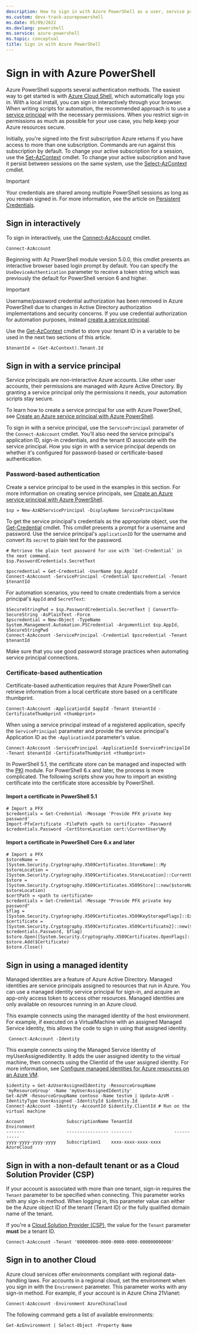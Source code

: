 ```yaml
---
description: How to sign in with Azure PowerShell as a user, service principal, or with managed identities for Azure resources.
ms.custom: devx-track-azurepowershell
ms.date: 05/09/2022
ms.devlang: powershell
ms.service: azure-powershell
ms.topic: conceptual
title: Sign in with Azure PowerShell
---
```


# Sign in with Azure PowerShell

Azure PowerShell supports several authentication methods. The easiest way to get started is with
[Azure Cloud Shell](/azure/cloud-shell/overview), which automatically logs you in. With a local
install, you can sign in interactively through your browser. When writing scripts for automation,
the recommended approach is to use a [service principal](create-azure-service-principal-azureps.md)
with the necessary permissions. When you restrict sign-in permissions as much as possible for your
use case, you help keep your Azure resources secure.

Initially, you're signed into the first subscription Azure returns if you have access to more than
one subscription. Commands are run against this subscription by default. To change your active
subscription for a session, use the [Set-AzContext](/powershell/module/az.accounts/set-azcontext)
cmdlet. To change your active subscription and have it persist between sessions on the same system,
use the [Select-AzContext](/powershell/module/az.accounts/select-azcontext) cmdlet.

> [!IMPORTANT]
> Your credentials are shared among multiple PowerShell sessions as long as you remain signed in.
> For more information, see the article on [Persistent Credentials](context-persistence.md).

## Sign in interactively

To sign in interactively, use the
[Connect-AzAccount](/powershell/module/az.accounts/connect-azaccount) cmdlet.

```azurepowershell
Connect-AzAccount
```

Beginning with Az PowerShell module version 5.0.0, this cmdlet presents an interactive browser based
login prompt by default. You can specify the `UseDeviceAuthentication` parameter to receive a token
string which was previously the default for PowerShell version 6 and higher.

> [!IMPORTANT]
> Username/password credential authorization has been removed in Azure PowerShell due to changes in
> Active Directory authorization implementations and security concerns. If you use credential
> authorization for automation purposes, instead
> [create a service principal](create-azure-service-principal-azureps.md).

Use the [Get-AzContext](/powershell/module/az.accounts/get-azcontext) cmdlet to store your tenant ID
in a variable to be used in the next two sections of this article.

```azurepowershell-interactive
$tenantId = (Get-AzContext).Tenant.Id
```

## Sign in with a service principal

Service principals are non-interactive Azure accounts. Like other user accounts, their permissions
are managed with Azure Active Directory. By granting a service principal only the permissions it
needs, your automation scripts stay secure.

To learn how to create a service principal for use with Azure PowerShell, see
[Create an Azure service principal with Azure PowerShell](create-azure-service-principal-azureps.md).

To sign in with a service principal, use the `ServicePrincipal` parameter of the `Connect-AzAccount`
cmdlet. You'll also need the service principal's application ID, sign-in credentials, and the tenant
ID associate with the service principal. How you sign in with a service principal depends on whether
it's configured for password-based or certificate-based authentication.

### Password-based authentication

Create a service principal to be used in the examples in this section. For more information on
creating service principals, see
[Create an Azure service principal with Azure PowerShell](/powershell/azure/create-azure-service-principal-azureps).

```azurepowershell-interactive
$sp = New-AzADServicePrincipal -DisplayName ServicePrincipalName
```

To get the service principal's credentials as the appropriate object, use the
[Get-Credential](/powershell/module/microsoft.powershell.security/get-credential) cmdlet. This
cmdlet presents a prompt for a username and password. Use the service principal's `applicationID`
for the username and convert its `secret` to plain text for the password.

```azurepowershell-interactive
# Retrieve the plain text password for use with `Get-Credential` in the next command.
$sp.PasswordCredentials.SecretText

$pscredential = Get-Credential -UserName $sp.AppId
Connect-AzAccount -ServicePrincipal -Credential $pscredential -Tenant $tenantId
```

For automation scenarios, you need to create credentials from a service principal's `AppId` and
`SecretText`:

```azurepowershell-interactive
$SecureStringPwd = $sp.PasswordCredentials.SecretText | ConvertTo-SecureString -AsPlainText -Force
$pscredential = New-Object -TypeName System.Management.Automation.PSCredential -ArgumentList $sp.AppId, $SecureStringPwd
Connect-AzAccount -ServicePrincipal -Credential $pscredential -Tenant $tenantId
```

Make sure that you use good password storage practices when automating service principal connections.

### Certificate-based authentication

Certificate-based authentication requires that Azure PowerShell can retrieve information from a
local certificate store based on a certificate thumbprint.

```azurepowershell-interactive
Connect-AzAccount -ApplicationId $appId -Tenant $tenantId -CertificateThumbprint <thumbprint>
```

When using a service principal instead of a registered application, specify the `ServicePrincipal`
parameter and provide the service principal's Application ID as the `-ApplicationId` parameter's
value.

```azurepowershell-interactive
Connect-AzAccount -ServicePrincipal -ApplicationId $servicePrincipalId -Tenant $tenantId -CertificateThumbprint <thumbprint>
```

In PowerShell 5.1, the certificate store can be managed and inspected with the
[PKI](/powershell/module/pki) module. For PowerShell 6.x and later, the process is more complicated.
The following scripts show you how to import an existing certificate into the certificate store
accessible by PowerShell.

#### Import a certificate in PowerShell 5.1

```powershell-interactive
# Import a PFX
$credentials = Get-Credential -Message 'Provide PFX private key password'
Import-PfxCertificate -FilePath <path to certificate> -Password $credentials.Password -CertStoreLocation cert:\CurrentUser\My
```

#### Import a certificate in PowerShell Core 6.x and later

```powershell-interactive
# Import a PFX
$storeName = [System.Security.Cryptography.X509Certificates.StoreName]::My
$storeLocation = [System.Security.Cryptography.X509Certificates.StoreLocation]::CurrentUser
$store = [System.Security.Cryptography.X509Certificates.X509Store]::new($storeName, $storeLocation)
$certPath = <path to certificate>
$credentials = Get-Credential -Message "Provide PFX private key password"
$flag = [System.Security.Cryptography.X509Certificates.X509KeyStorageFlags]::Exportable
$certificate = [System.Security.Cryptography.X509Certificates.X509Certificate2]::new($certPath, $credentials.Password, $flag)
$store.Open([System.Security.Cryptography.X509Certificates.OpenFlags]::ReadWrite)
$store.Add($Certificate)
$store.Close()
```

## Sign in using a managed identity

Managed identities are a feature of Azure Active Directory. Managed identities are service
principals assigned to resources that run in Azure. You can use a managed identity service principal
for sign-in, and acquire an app-only access token to access other resources. Managed identities are
only available on resources running in an Azure cloud.

This example connects using the managed identity of the host environment. For example, if executed
on a VirtualMachine with an assigned Managed Service Identity, this allows the code to sign in using
that assigned identity.

```azurepowershell-interactive
 Connect-AzAccount -Identity
```

This example connects using the Managed Service Identity of myUserAssignedIdentity. It adds the user
assigned identity to the virtual machine, then connects using the ClientId of the user assigned
identity. For more information, see
[Configure managed identities for Azure resources on an Azure VM](/azure/active-directory/managed-identities-azure-resources/qs-configure-powershell-windows-vm).

```azurepowershell-interactive
$identity = Get-AzUserAssignedIdentity -ResourceGroupName 'myResourceGroup' -Name 'myUserAssignedIdentity'
Get-AzVM -ResourceGroupName contoso -Name testvm | Update-AzVM -IdentityType UserAssigned -IdentityId $identity.Id
Connect-AzAccount -Identity -AccountId $identity.ClientId # Run on the virtual machine

Account                SubscriptionName TenantId                Environment
-------                ---------------- --------                -----------
yyyy-yyyy-yyyy-yyyy    Subscription1    xxxx-xxxx-xxxx-xxxx     AzureCloud
```

## Sign in with a non-default tenant or as a Cloud Solution Provider (CSP)

If your account is associated with more than one tenant, sign-in requires the `Tenant` parameter to
be specified when connecting. This parameter works with any sign-in method. When logging in, this
parameter value can either be the Azure object ID of the tenant (Tenant ID) or the fully qualified
domain name of the tenant.

If you're a [Cloud Solution Provider (CSP)](https://azure.microsoft.com/offers/ms-azr-0145p/), the
value for the `Tenant` parameter **must** be a tenant ID.

```azurepowershell-interactive
Connect-AzAccount -Tenant '00000000-0000-0000-0000-000000000000'
```

## Sign in to another Cloud

Azure cloud services offer environments compliant with regional data-handling laws. For accounts in
a regional cloud, set the environment when you sign in with the `Environment` parameter. This
parameter works with any sign-in method. For example, if your account is in Azure China 21Vianet:

```azurepowershell-interactive
Connect-AzAccount -Environment AzureChinaCloud
```

The following command gets a list of available environments:

```azurepowershell-interactive
Get-AzEnvironment | Select-Object -Property Name
```

